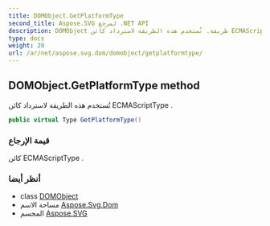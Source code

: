 ```yaml
---
title: DOMObject.GetPlatformType
second_title: Aspose.SVG لمرجع .NET API
description: DOMObject طريقة. تُستخدم هذه الطريقة لاسترداد كائن ECMAScriptType .
type: docs
weight: 20
url: /ar/net/aspose.svg.dom/domobject/getplatformtype/
---
```

## DOMObject.GetPlatformType method

تُستخدم هذه الطريقة لاسترداد كائن ECMAScriptType .

```csharp
public virtual Type GetPlatformType()
```

### قيمة الإرجاع

كائن ECMAScriptType .

### أنظر أيضا

* class [DOMObject](../)
* مساحة الاسم [Aspose.Svg.Dom](../../domobject/)
* المجسم [Aspose.SVG](../../../)


